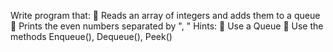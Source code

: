 Write program that:
 Reads an array of integers and adds them to a queue
 Prints the even numbers separated by ", "
Hints:
 Use a Queue<int>
 Use the methods Enqueue(), Dequeue(), Peek()

